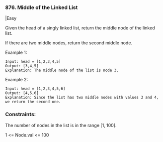 ### 876. Middle of the Linked List
|Easy

Given the head of a singly linked list, return the middle node of the linked list.

If there are two middle nodes, return the second middle node.

 

Example 1:
```
Input: head = [1,2,3,4,5]
Output: [3,4,5]
Explanation: The middle node of the list is node 3.
```
Example 2:
```
Input: head = [1,2,3,4,5,6]
Output: [4,5,6]
Explanation: Since the list has two middle nodes with values 3 and 4, we return the second one.
``` 

### Constraints:

The number of nodes in the list is in the range [1, 100].

1 <= Node.val <= 100